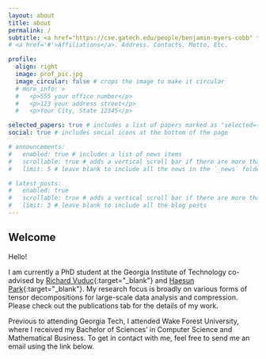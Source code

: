```yaml
---
layout: about
title: about
permalink: /
subtitle: <a href="https://cse.gatech.edu/people/benjamin-myers-cobb" target="_blank"> Graduate PhD Student </a>, <a href="https://cse.gatech.edu/" target="_blank"> School of Computational Science and Engineering </a>, <a href="https://www.gatech.edu/" target="_blank"> Georgia Institute of Technology</a>
# <a href='#'>Affiliations</a>. Address. Contacts. Motto. Etc.

profile:
  align: right
  image: prof_pic.jpg
  image_circular: false # crops the image to make it circular
  # more_info: >
  #   <p>555 your office number</p>
  #   <p>123 your address street</p>
  #   <p>Your City, State 12345</p>

selected_papers: true # includes a list of papers marked as "selected={true}"
social: true # includes social icons at the bottom of the page

# announcements:
#   enabled: true # includes a list of news items
#   scrollable: true # adds a vertical scroll bar if there are more than 3 news items
#   limit: 5 # leave blank to include all the news in the `_news` folder

# latest_posts:
#   enabled: true
#   scrollable: true # adds a vertical scroll bar if there are more than 3 new posts items
#   limit: 3 # leave blank to include all the blog posts
---
```


## Welcome

Hello!

I am currently a PhD student at the Georgia Institute of Technology co-advised by [Richard
Vuduc](https://vuduc.org/v2/){:target="\_blank"} and
[Haesun Park](https://faculty.cc.gatech.edu/~hpark/experiences.html){:target="\_blank"}. My research
focus is broadly on various forms of tensor decompositions for large-scale data analysis and compression.
Please check out the publications tab for the details of my work.

Previous to attending Georgia Tech, I attended Wake Forest University, where I received my Bachelor of
Sciences’ in Computer Science and Mathematical Business. To get in contact with me, feel
free to send me an email using the link below.
